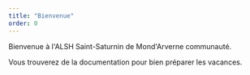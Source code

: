 ```yaml
---
title: "Bienvenue"
order: 0
---
```

Bienvenue à l'ALSH Saint-Saturnin de Mond'Arverne communauté.

Vous trouverez de la documentation pour bien préparer les vacances. 